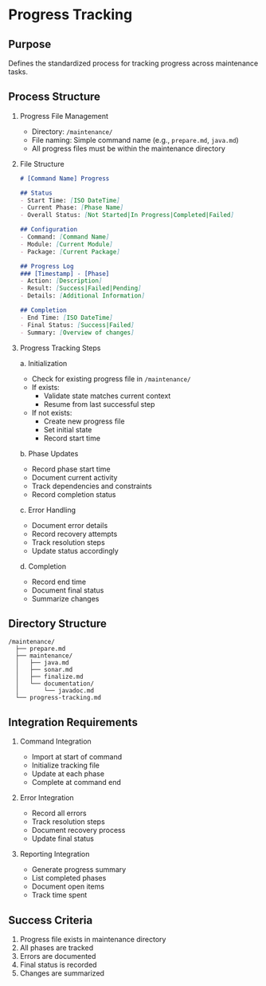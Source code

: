 # Progress Tracking

## Purpose
Defines the standardized process for tracking progress across maintenance tasks.

## Process Structure

1. Progress File Management
   - Directory: `/maintenance/`
   - File naming: Simple command name (e.g., `prepare.md`, `java.md`)
   - All progress files must be within the maintenance directory

2. File Structure
   ```markdown
   # [Command Name] Progress
   
   ## Status
   - Start Time: [ISO DateTime]
   - Current Phase: [Phase Name]
   - Overall Status: [Not Started|In Progress|Completed|Failed]
   
   ## Configuration
   - Command: [Command Name]
   - Module: [Current Module]
   - Package: [Current Package]
   
   ## Progress Log
   ### [Timestamp] - [Phase]
   - Action: [Description]
   - Result: [Success|Failed|Pending]
   - Details: [Additional Information]
   
   ## Completion
   - End Time: [ISO DateTime]
   - Final Status: [Success|Failed]
   - Summary: [Overview of changes]
   ```

3. Progress Tracking Steps

   a. Initialization
      - Check for existing progress file in `/maintenance/`
      - If exists:
        * Validate state matches current context
        * Resume from last successful step
      - If not exists:
        * Create new progress file
        * Set initial state
        * Record start time

   b. Phase Updates
      - Record phase start time
      - Document current activity
      - Track dependencies and constraints
      - Record completion status

   c. Error Handling
      - Document error details
      - Record recovery attempts
      - Track resolution steps
      - Update status accordingly

   d. Completion
      - Record end time
      - Document final status
      - Summarize changes

## Directory Structure
```
/maintenance/
  ├── prepare.md
  ├── maintenance/
  │   ├── java.md
  │   ├── sonar.md
  │   ├── finalize.md
  │   └── documentation/
  │       └── javadoc.md
  └── progress-tracking.md
```

## Integration Requirements

1. Command Integration
   - Import at start of command
   - Initialize tracking file
   - Update at each phase
   - Complete at command end

2. Error Integration
   - Record all errors
   - Track resolution steps
   - Document recovery process
   - Update final status

3. Reporting Integration
   - Generate progress summary
   - List completed phases
   - Document open items
   - Track time spent

## Success Criteria
1. Progress file exists in maintenance directory
2. All phases are tracked
3. Errors are documented
4. Final status is recorded
5. Changes are summarized
